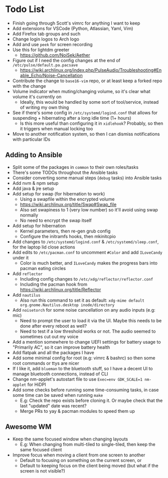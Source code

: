 # Todo List

* Finish going through Scott's vimrc for anything I want to keep
* Add extensions for VSCode (Python, Atlassian, Yaml, Vim)
* Add Firefox tab groups and such
* Change login logos to Arch logo
* Add and use `peek` for screen recording
* Use this for lightdm greeter
  * https://github.com/NoiSek/Aether
* Figure out if I need the config changes at the end of `/etc/pulse/default.pa.pacsave`
  * https://wiki.archlinux.org/index.php/PulseAudio/Troubleshooting#Enable_Echo/Noise-Cancellation
* Contribute the change to `base16-vim` repo, or at least keep a forked repo with the change
* Volume indicator when muting/changing volume, so it's clear what volume it's currently on
  * Ideally, this would be handled by some sort of tool/service, instead of writing my own thing
* See if there's some config in `/etc/systemd/logind.conf` that allows for suspending + hibernating after a long idle time (1+ hours)
  * Is this more useful than configuring it in `xidlehook`? Probably, so then it triggers when manual locking too
* Move to another notification system, so then I can dismiss notifications with particular IDs

## Adding to Ansible

* Split some of the packages in `common` to their own roles/tasks
* There's some TODOs throughout the Ansible tasks
* Consider converting some manual steps (`debug` tasks) into Ansible tasks
* Add nvm & npm setup
* Add java & jre setup
* Add setup for swap (for hibernation to work)
  * Using a swapfile within the encrypted volume
  * https://wiki.archlinux.org/title/Swap#Swap_file
  * Also set swapiness to 1 (very low number) so it'll avoid using swap normally
  * No need to encrypt the swap itself
* Add setup for hibernation
  * Kernel parameters, then re-gen grub config
  * Configure the initramfs hooks, then mkinitcpio
* Add changes to `/etc/systemd/logind.conf` & `/etc/systemd/sleep.conf`, for the laptop lid close actions
* Add edits to `/etc/pacman.conf` to uncomment `#Color` and add `ILoveCandy` under it
  * Color is much better, and `ILoveCandy` makes the progress bars into pacman eating circles
* Add `reflector`
  * Including config changes to `/etc/xdg/reflector/reflector.conf`
  * Including the pacman hook from https://wiki.archlinux.org/title/Reflector
* Add `nautilus`
  * Also run this command to set it as default: `xdg-mime default org.gnome.Nautilus.desktop inode/directory`
* Add `noisetorch` for some noise cancellation on any audio inputs (e.g: mic)
  * Need to prompt the user to load it via the UI. Maybe this needs to be done after every reboot as well?
  * Need to test if a low threshold works or not. The audio seemed to sometimes cut out my voice
* Add a mention somewhere to change UEFI settings for battery usage to "Primarily AC", so it can improve battery health
* Add flatpak and all the packages I have
* Add some minimal config for root (e.g: vimrc & bashrc) so then some root commands or ttys are nicer
* If I like it, add `blueman` to the bluetooth stuff, so I have a decent UI to manage bluetooth connections, instead of CLI
* Change nm-applet's autostart file to use `Exec=env GDK_SCALE=1 nm-applet` for HiDPI
* Add some checks before running some time-consuming tasks, in case some time can be saved when running `make`
  * E.g: Check the repo exists before cloning it. Or maybe check that the last "updated" date was recent?
  * Merge PRs to yay & pacman modules to speed them up

## Awesome WM

* Keep the same focused window when changing layouts
  * E.g: When changing from multi-tiled to single-tiled, then keep the same focused client
* Improve focus when moving a client from one screen to another
  * Default to focusing on something on the current screen, or
  * Default to keeping focus on the client being moved (but what if the screen is not visible?)
